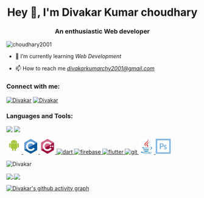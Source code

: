 <h1 align="center">Hey 👋, I'm Divakar Kumar choudhary</h1>
<h3 align="center">An enthusiastic Web developer</h3>

<p align="left"> <img src="https://komarev.com/ghpvc/?username=choudhary2001&label=Profile%20views&color=0e75b6&style=flat" alt="choudhary2001" /> </p>

- 🌱 I’m currently learning *Web Development*

- 📫 How to reach me *divakarkumarchy2001@gmail.com*

<h3 align="left">Connect with me:</h3>
<p align="left">
<a href="https://www.linkedin.com/in/divakar-kumar-choudhary/" target="blank"><img align="center" src="https://raw.githubusercontent.com/rahuldkjain/github-profile-readme-generator/master/src/images/icons/Social/linked-in-alt.svg" alt="Divakar" height="30" width="40" /></a>
<a href="https://www.codechef.com/users/divakar_chy" target="blank"><img align="center" src="https://cdn.jsdelivr.net/npm/simple-icons@3.1.0/icons/codechef.svg" alt="Divakar" height="30" width="40" /></a>
</p>

<h3 align="left">Languages and Tools:</h3>
<p align="left">
   <a href="https://www.python.org/doc/" target="_blank">  <img src="https://img.icons8.com/color/48/000000/python--v2.png"/></a>
 <a href=" https://docs.djangoproject.com/en/3.2/" target="_blank"> <img src="https://img.icons8.com/color/48/000000/django.png"/></a>
  
  <a href="https://developer.android.com" target="_blank"> <img src="https://raw.githubusercontent.com/devicons/devicon/master/icons/android/android-original-wordmark.svg" alt="android" width="40" height="40"/> </a> <a href="https://addiv.ml/all-courses/c-programming/" target="_blank"> <img src="https://raw.githubusercontent.com/devicons/devicon/master/icons/c/c-original.svg" alt="c" width="40" height="40"/> </a> <a href="https://www.w3schools.com/cpp/" target="_blank"> <img src="https://raw.githubusercontent.com/devicons/devicon/master/icons/cplusplus/cplusplus-original.svg" alt="cplusplus" width="40" height="40"/> </a> <a href="https://dart.dev" target="_blank"> <img src="https://www.vectorlogo.zone/logos/dartlang/dartlang-icon.svg" alt="dart" width="40" height="40"/> </a> <a href="https://firebase.google.com/" target="_blank"> <img src="https://www.vectorlogo.zone/logos/firebase/firebase-icon.svg" alt="firebase" width="40" height="40"/> </a> <a href="https://flutter.dev" target="_blank"> <img src="https://www.vectorlogo.zone/logos/flutterio/flutterio-icon.svg" alt="flutter" width="40" height="40"/> </a> <a href="https://git-scm.com/" target="_blank"> <img src="https://www.vectorlogo.zone/logos/git-scm/git-scm-icon.svg" alt="git" width="40" height="40"/> </a> <a href="https://www.java.com" target="_blank"> <img src="https://raw.githubusercontent.com/devicons/devicon/master/icons/java/java-original.svg" alt="java" width="40" height="40"/> </a> <a href="https://www.photoshop.com/en" target="_blank"> <img src="https://raw.githubusercontent.com/devicons/devicon/master/icons/photoshop/photoshop-line.svg" alt="photoshop" width="40" height="40"/> </a> </p>



<p><img align="center" src="https://github-readme-streak-stats.herokuapp.com/?user=choudhary2001&theme=react" alt="Divakar" /></p>




<a href="https://github.com/choudhary2001/github-readme-stats">
  <img align="center" src="https://github-readme-stats.vercel.app/api/top-langs/?username=choudhary2001&layout=compact&theme=react&count_private=true" />
</a>
<a href="https://github.com/choudhary2001/github-readme-stats">
  <img align="center" src="https://github-readme-stats.vercel.app/api?username=choudhary2001&show_icons=true&theme=react&count_private=true" />
</a>





[![Divakar's github activity graph](https://activity-graph.herokuapp.com/graph?username=choudhary2001&theme=react-dark)](https://github.com/choudhary2001/github-readme-activity-graph)
